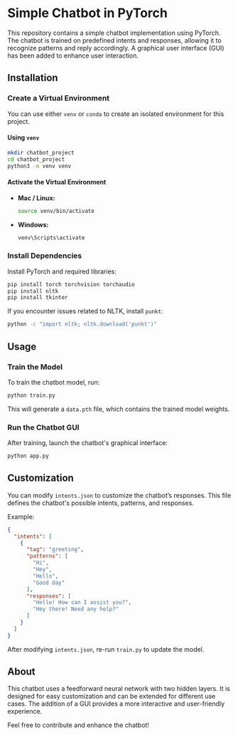 # Simple Chatbot in PyTorch

This repository contains a simple chatbot implementation using PyTorch. The chatbot is trained on predefined intents and responses, allowing it to recognize patterns and reply accordingly. A graphical user interface (GUI) has been added to enhance user interaction.

## Installation

### Create a Virtual Environment
You can use either `venv` or `conda` to create an isolated environment for this project.

#### Using `venv`
```sh
mkdir chatbot_project
cd chatbot_project
python3 -m venv venv
```

#### Activate the Virtual Environment

- **Mac / Linux:**
  ```sh
  source venv/bin/activate
  ```
- **Windows:**
  ```sh
  venv\Scripts\activate
  ```

### Install Dependencies
Install PyTorch and required libraries:
```sh
pip install torch torchvision torchaudio
pip install nltk
pip install tkinter
```

If you encounter issues related to NLTK, install `punkt`:
```sh
python -c "import nltk; nltk.download('punkt')"
```

## Usage

### Train the Model
To train the chatbot model, run:
```sh
python train.py
```
This will generate a `data.pth` file, which contains the trained model weights.

### Run the Chatbot GUI
After training, launch the chatbot's graphical interface:
```sh
python app.py
```

## Customization
You can modify `intents.json` to customize the chatbot’s responses. This file defines the chatbot's possible intents, patterns, and responses.

Example:
```json
{
  "intents": [
    {
      "tag": "greeting",
      "patterns": [
        "Hi",
        "Hey",
        "Hello",
        "Good day"
      ],
      "responses": [
        "Hello! How can I assist you?",
        "Hey there! Need any help?"
      ]
    }
  ]
}
```

After modifying `intents.json`, re-run `train.py` to update the model.

## About

This chatbot uses a feedforward neural network with two hidden layers. It is designed for easy customization and can be extended for different use cases. The addition of a GUI provides a more interactive and user-friendly experience.

Feel free to contribute and enhance the chatbot!

